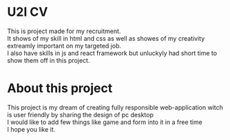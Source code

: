 # U2I CV
 This is project made for my recruitment. <br>
 It shows of my skill in html and css as well as showes of my creativity extreamly important on my targeted job. <br>
 I also have skills in js and react framework but unluckyly had short time to show them off in this project. <br>
# About this project
 This project is my dream of creating fully responsible web-application witch is user friendly by sharing the design of pc desktop <br>
 I would like to add few things like game and form into it in a free time <br>
 I hope you like it. <br>

